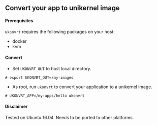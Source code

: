 ## Convert your app to unikernel image

#### Prerequisites

``ukonvrt`` requires the following packages on your host:
- docker
- kvm

#### Convert

- Set ``UKONVRT_OUT`` to host local directory.

```
# export UKONVRT_OUT=/my-images
```

- As root, run ``ukonvrt`` to convert your application to a unikernel image.

```
# UKONVRT_APP=/my-apps/hello ukonvrt
```

#### Disclaimer

Tested on Ubuntu 16.04. Needs to be ported to other platforms.
